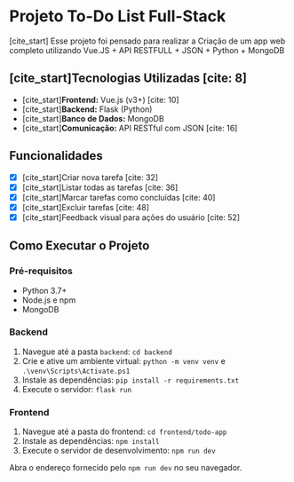 # Projeto To-Do List Full-Stack

[cite_start] Esse projeto foi pensado para realizar a Criação de um app web completo utilizando
Vue.JS + API RESTFULL + JSON + Python + MongoDB



## [cite_start]Tecnologias Utilizadas [cite: 8]

- [cite_start]**Frontend:** Vue.js (v3+) [cite: 10]
- [cite_start]**Backend:** Flask (Python) 
- [cite_start]**Banco de Dados:** MongoDB 
- [cite_start]**Comunicação:** API RESTful com JSON [cite: 16]

## Funcionalidades

- [x] [cite_start]Criar nova tarefa [cite: 32]
- [x] [cite_start]Listar todas as tarefas [cite: 36]
- [x] [cite_start]Marcar tarefas como concluídas [cite: 40]
- [x] [cite_start]Excluir tarefas [cite: 48]
- [x] [cite_start]Feedback visual para ações do usuário [cite: 52]

## Como Executar o Projeto

### Pré-requisitos

- Python 3.7+
- Node.js e npm
- MongoDB

### Backend

1. Navegue até a pasta `backend`: `cd backend`
2. Crie e ative um ambiente virtual: `python -m venv venv` e `.\venv\Scripts\Activate.ps1`
3. Instale as dependências: `pip install -r requirements.txt`
4. Execute o servidor: `flask run`

### Frontend

1. Navegue até a pasta do frontend: `cd frontend/todo-app`
2. Instale as dependências: `npm install`
3. Execute o servidor de desenvolvimento: `npm run dev`

Abra o endereço fornecido pelo `npm run dev` no seu navegador.